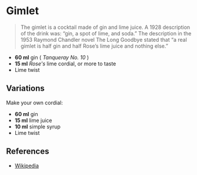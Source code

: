 # Gimlet

> The gimlet is a cocktail made of gin and lime juice. A 1928 description of the
> drink was: “gin, a spot of lime, and soda.” The description in the 1953
> Raymond Chandler novel The Long Goodbye stated that “a real gimlet is half gin
> and half Rose’s lime juice and nothing else.”

* **60 ml** gin ( *Tanqueray No. 10* )
* **15 ml** *Rose's* lime cordial, or more to taste
* Lime twist

## Variations

Make your own cordial:

* **60 ml** gin
* **15 ml** lime juice
* **10 ml** simple syrup
* Lime twist

## References

* [Wikipedia](http://en.wikipedia.org/wiki/Gimlet_\(cocktail\))
